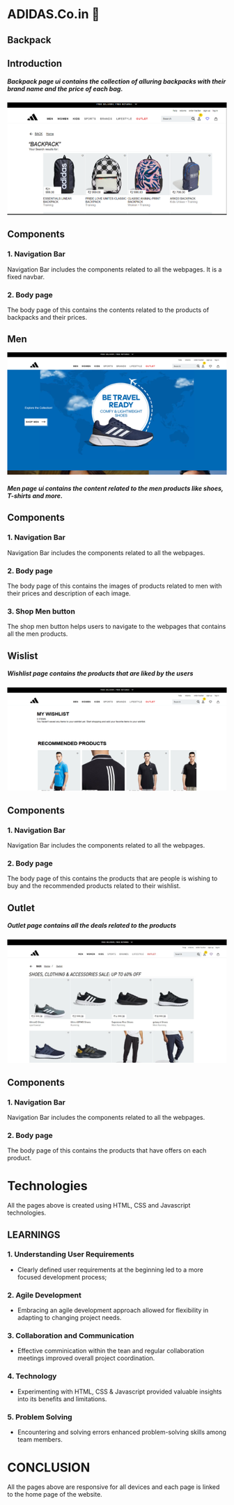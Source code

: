 # ADIDAS.Co.in :running:
## Backpack
## Introduction
##### <i>Backpack page ui contains the collection of alluring backpacks with their brand name and the price of each bag.</i>
![Screenshot 16](./screenshots_ui/Screenshot16.png)
## Components

### 1. Navigation Bar
Navigation Bar includes the components related to all the webpages. It is a fixed navbar.
### 2. Body page
The body page of this contains the contents related to the products of backpacks and their prices. 
## Men
![Screenshot 17](./screenshots_ui/Screenshot17.png)
##### <i>Men page ui contains the content related to the men products like shoes, T-shirts and more.</i>
## Components

### 1. Navigation Bar
Navigation Bar includes the components related to all the webpages.
### 2. Body page
The body page of this contains the images of products related to men with their prices and description of each image. 
### 3. Shop Men button
The shop men button helps users to navigate to the webpages that contains all the men products. 

## Wislist
##### <i>Wishlist page contains the products that are liked by the users </i>
![Screenshot 18](./screenshots_ui/Screenshot18.png)
## Components

### 1. Navigation Bar
Navigation Bar includes the components related to all the webpages.
### 2. Body page
The body page of this contains the products that are people is wishing to buy and the recommended products related to their wishlist.
## Outlet
##### <i>Outlet page contains all the deals related to the products</i>
![Screenshot 19](./screenshots_ui/Screenshot19.jpeg)
## Components

### 1. Navigation Bar
Navigation Bar includes the components related to all the webpages.
### 2. Body page
The body page of this contains the products that have offers on each product.

# Technologies
All the pages above is created using HTML, CSS and Javascript technologies.
## LEARNINGS
### 1. Understanding User Requirements
- Clearly defined user requirements at the beginning led to a more focused development process;
### 2. Agile Development
- Embracing an agile development approach allowed for flexibility in adapting to changing project needs.
### 3. Collaboration and Communication
- Effective comminication within the tean and regular collaboration meetings improved overall project coordination.
### 4. Technology
- Experimenting with HTML, CSS & Javascript provided valuable insights into its benefits and limitations.
### 5. Problem Solving
- Encountering and solving errors enhanced problem-solving skills among team members.


# CONCLUSION
All the pages above are responsive for all devices and each page is linked to the home page of the website.



